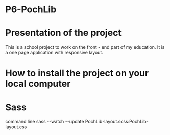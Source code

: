 # P6-PochLib
# Presentation of the project
This is a school project to work on the front - end part of my education. It is a one page application with responsive layout.
# How to install the project on your local computer
# Sass
command line
sass --watch --update PochLib-layout.scss:PochLib-layout.css

